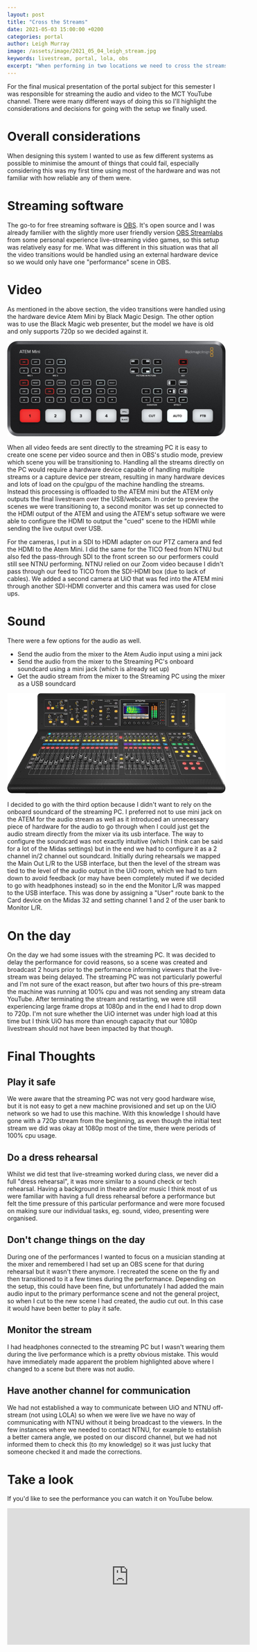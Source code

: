 ```yaml
---
layout: post
title: "Cross the Streams"
date: 2021-05-03 15:00:00 +0200
categories: portal
author: Leigh Murray
image: /assets/image/2021_05_04_leigh_stream.jpg
keywords: livestream, portal, lola, obs
excerpt: "When performing in two locations we need to cross the streams"
---
```


For the final musical presentation of the portal subject for this semester I was responsible for streaming the audio and video to the MCT YouTube channel.  There were many different ways of doing this so I'll highlight the considerations and decisions for going with the setup we finally used.

# Overall considerations

When designing this system I wanted to use as few different systems as possible to minimise the amount of things that could fail, especially considering this was my first time using most of the hardware and was not familiar with how reliable any of them were.

# Streaming software

The go-to for free streaming software is [OBS](https://obsproject.com/).  It's open source and I was already familier with the slightly more user friendly version [OBS Streamlabs](https://streamlabs.com/) from some personal experience live-streaming video games, so this setup was relatively easy for me.  What was different in this situation was that all the video transitions would be handled using an external hardware device so we would only have one "performance" scene in OBS.

# Video

As mentioned in the above section, the video transitions were handled using the hardware device Atem Mini by Black Magic Design.  The other option was to use the Black Magic web presenter, but the model we have is old and only supports 720p so we decided against it.

![Blackmagic Atem Mini](/assets/image/2021_05_04_leigh_atem_mini.jpg)

When all video feeds are sent directly to the streaming PC it is easy to create one scene per video source and then in OBS's studio mode, preview which scene you will be transitioning to. Handling all the streams directly on the PC would require a hardware device capable of handling multiple streams or a capture device per stream, resulting in many hardware devices and lots of load on the cpu/gpu of the machine handling the streams.  Instead this processing is offloaded to the ATEM mini but the ATEM only outputs the final livestream over the USB/webcam.  In order to preview the scenes we were transitioning to, a second monitor was set up connected to the HDMI output of the ATEM and using the ATEM's setup software we were able to configure the HDMI to output the "cued" scene to the HDMI while sending the live output over USB.

For the cameras, I put in a SDI to HDMI adapter on our PTZ camera and fed the HDMI to the Atem Mini. I did the same for the TICO feed from NTNU but also fed the pass-through SDI to the front screen so our performers could still see NTNU performing.  NTNU relied on our Zoom video because I didn't pass through our feed to TICO from the SDI-HDMI box (due to lack of cables). We added a second camera at UiO that was fed into the ATEM mini through another SDI-HDMI converter and this camera was used for close ups.

# Sound

There were a few options for the audio as well.

* Send the audio from the mixer to the Atem Audio input using a mini jack
* Send the audio from the mixer to the Streaming PC's onboard soundcard using a mini jack (which is already set up)
* Get the audio stream from the mixer to the Streaming PC using the mixer as a USB soundcard

![Blackmagic Atem Mini](/assets/image/2021_05_04_leigh_midas.jpg)

I decided to go with the third option because I didn't want to rely on the onboard soundcard of the streaming PC. I preferred not to use mini jack on the ATEM for the audio stream as well as it introduced an unnecessary piece of hardware for the audio to go through when I could just get the audio stream directly from the mixer via its usb interface.  The way to configure the soundcard was not exactly intuitive (which I think can be said for a lot of the Midas settings) but in the end we had to configure it as a 2 channel in/2 channel out soundcard.  Initially during rehearsals we mapped the Main Out L/R to the USB interface, but then the level of the stream was tied to the level of the audio output in the UiO room, which we had to turn down to avoid feedback (or may have been completely muted if we decided to go with headphones instead) so in the end the Monitor L/R was mapped to the USB interface.  This was done by assigning a "User" route bank to the Card device on the Midas 32 and setting channel 1 and 2 of the user bank to Monitor L/R.

# On the day

On the day we had some issues with the streaming PC.  It was decided to delay the performance for covid reasons, so a scene was created and broadcast 2 hours prior to the performance informing viewers that the live-stream was being delayed.  The streaming PC was not particularly powerful and I'm not sure of the exact reason, but after two hours of this pre-stream the machine was running at 100% cpu and was not sending any stream data YouTube. After terminating the stream and restarting, we were still experiencing large frame drops at 1080p and in the end I had to drop down to 720p. I'm not sure whether the UiO internet was under high load at this time but I think UiO has more than enough capacity that our 1080p livestream should not have been impacted by that though.

# Final Thoughts

## Play it safe

We were aware that the streaming PC was not very good hardware wise, but it is not easy to get a new machine provisioned and set up on the UiO network so we had to use this machine.  With this knowledge I should have gone with a 720p stream from the beginning, as even though the initial test stream we did was okay at 1080p most of the time, there were periods of 100% cpu usage.

## Do a dress rehearsal

Whilst we did test that live-streaming worked during class, we never did a full "dress rehearsal", it was more similar to a sound check or tech rehearsal. Having a background in theatre and/or music I think most of us were familiar with having a full dress rehearsal before a performance but felt the time pressure of this particular performance and were more focused on making sure our individual tasks, eg. sound, video, presenting were organised.

## Don't change things on the day

During one of the performances I wanted to focus on a musician standing at the mixer and remembered I had set up an OBS scene for that during rehearsal but it wasn't there anymore.  I recreated the scene on the fly and then transitioned to it a few times during the performance.  Depending on the setup, this could have been fine, but unfortunately I had added the main audio input to the primary performance scene and not the general project, so when I cut to the new scene I had created, the audio cut out.  In this case it would have been better to play it safe.

## Monitor the stream

I had headphones connected to the streaming PC but I wasn't wearing them during the live performance which is a pretty obvious mistake.  This would have immediately made apparent the problem highlighted above where I changed to a scene but there was not audio.

## Have another channel for communication

We had not established a way to communicate between UiO and NTNU off-stream (not using LOLA) so when we were live we have no way of communicating with NTNU without it being broadcast to the viewers.  In the few instances where we needed to contact NTNU, for example to establish a better camera angle, we posted on our discord channel, but we had not informed them to check this (to my knowledge) so it was just lucky that someone checked it and made the corrections.

# Take a look

If you'd like to see the performance you can watch it on YouTube below.

<iframe width="560" height="315" src="https://www.youtube.com/embed/tUqhI0R3DDA" title="MCT 2020 Musical Performance" frameborder="0" allow="accelerometer; autoplay; clipboard-write; encrypted-media; gyroscope; picture-in-picture" allowfullscreen></iframe>

